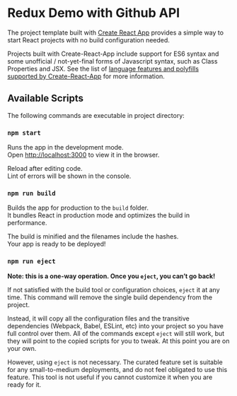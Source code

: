 # Redux Demo with Github API

The project template built with [Create React App](https://github.com/facebookincubator/create-react-app) provides a simple way to start React projects with no build configuration needed.

Projects built with Create-React-App include support for ES6 syntax and some unofficial / not-yet-final forms of Javascript syntax, such as Class Properties and JSX. See the list of [language features and polyfills supported by Create-React-App](https://github.com/facebookincubator/create-react-app/blob/master/packages/react-scripts/template/README.md#supported-language-features-and-polyfills) for more information.

## Available Scripts

The following commands are executable in project directory:

### `npm start`

Runs the app in the development mode.<br>
Open [http://localhost:3000](http://localhost:3000) to view it in the browser.

Reload after editing code.<br>
Lint of errors will be shown in the console.

### `npm run build`

Builds the app for production to the `build` folder.<br>
It bundles React in production mode and optimizes the build in performance.

The build is minified and the filenames include the hashes.<br>
Your app is ready to be deployed!

### `npm run eject`

**Note: this is a one-way operation. Once you `eject`, you can’t go back!**

If not satisfied with the build tool or configuration choices, `eject` it at any time. This command will remove the single build dependency from the project.

Instead, it will copy all the configuration files and the transitive dependencies (Webpack, Babel, ESLint, etc) into your project so you have full control over them. All of the commands except `eject` will still work, but they will point to the copied scripts for you to tweak. At this point you are on your own.

However, using `eject` is not necessary. The curated feature set is suitable for any small-to-medium deployments, and do not feel obligated to use this feature. This tool is not useful if you cannot customize it when you are ready for it.

